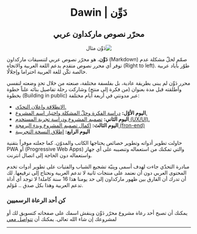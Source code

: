 <div dir="rtl" align="center">

# دَوِّن | Dawin

## محرّر نصوص ماركداون عربي

<p align="center">
  <img src="https://app.dawin.io/example.png" alt="دَوِّن مثال" />
</p>

</div>

**<mark data-color="var(--tt-color-highlight-blue)" style="background-color: var(--tt-color-highlight-blue); color: inherit;">دَوِّن</mark>**،
هو محرّر نصوص عربي لتنسيقات ماركداون (Markdown) صمّم لحلّ مشكلة عدم توفر أي محرر نصوص متقدم يدعم اللغة العربية والاتجاه (Right to left). طوّر بأياد عربية خالصة تكّن للغة العربية احتراما وإجلالًا.

محرر دَوِّن لم يبنى بطريقة عادية، بل بفلسفة مختلفة، صنعته من خلال تحدٍ وضعته لنفسي وأطلقته قبل مدة بعنوان (من فكرة إلى منتج) وشاركت رحلة تفاصيل بنائه علناً خطوة بخطوة (Building in public) عبر مدونتي في أربعة أيام مختلفة:

- [الانطلاقة واعلان التحدّي.](https://blog.abdelhadi.org/building-in-public-arabic-markdown-editor/)
- **اليوم الأوّل:** [دراسة الفكرة وحلّ المشكلة واختيار اسم المشروع.](https://blog.abdelhadi.org/building-in-public-arabic-markdown-editor/#day-1)
- **اليوم الثاني:** [تصميم المشروع ودراسة تجربة المستخدم (UX/UI).](https://blog.abdelhadi.org/building-in-public-arabic-Markdown-editor/#day-2)
- **اليوم الثالث:** [اكمال تصميم المشروع وبدء البرمجة (fron-end)](https://blog.abdelhadi.org/building-in-public-arabic-markdown-editor/#day-3)
- **اليوم الرابع:** [إطلاق النسخة التجريبية](https://blog.abdelhadi.org/building-in-public-arabic-markdown-editor/#day-4)

حاولت تطوير أدواته وتطوير خصائص يحتاجها الكاتب والمدوّن. كما جعلته موفراً بتقنية PWA أو (Progressive Web Apps) والتي تمكنك من استعماله وتنصيبه على أي جهاز واستعماله دون الحاجة إلى اتصال انترنت.

مبادرة التحدّي جاءت لهدف أسمى وبِنيّة تشجيع الشباب والفتيات على تطوير أدوات تخدم المحتوى العربي دون أن نعتمد على منتجات ثانية لا تدعم العربية ونحتاج إلى ترقيعها. لك أن تدرك أن الفارق بين ظهور ماركداون إلى حد يومنا هذا 16 سنة كاملة! لا توجد أي أداة تدعم العربية وهذا بكل صدق .. مُؤلم.

### كن أحد الرعاة الرسميين

يمكنك أن تصبح أحد رعاة مشروع محرّر دَوِّن وينقش اسمك على صفحاته كتسويق لك أو لمشروعك إن شاء الله تعالى. يمكنك أن [تتواصل معي](https://www.dawin.io/contact)

---

